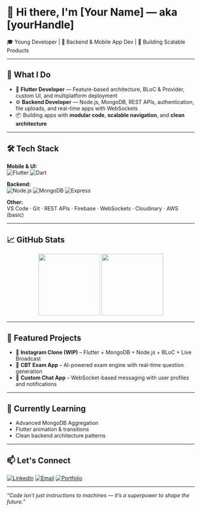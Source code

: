 # 👋 Hi there, I'm [Your Name] — aka [yourHandle]

🎓 Young Developer | 🧠 Backend & Mobile App Dev | 🚀 Building Scalable Products

---

## 💼 What I Do

- 🔧 **Flutter Developer** — Feature-based architecture, BLoC & Provider, custom UI, and multiplatform deployment
- ⚙️ **Backend Developer** — Node.js, MongoDB, REST APIs, authentication, file uploads, and real-time apps with WebSockets
- 📦 Building apps with **modular code**, **scalable navigation**, and **clean architecture**

---

## 🛠 Tech Stack

**Mobile & UI:**  
![Flutter](https://img.shields.io/badge/Flutter-02569B?style=flat&logo=flutter&logoColor=white)
![Dart](https://img.shields.io/badge/Dart-0175C2?style=flat&logo=dart&logoColor=white)

**Backend:**  
![Node.js](https://img.shields.io/badge/Node.js-339933?style=flat&logo=nodedotjs&logoColor=white)
![MongoDB](https://img.shields.io/badge/MongoDB-47A248?style=flat&logo=mongodb&logoColor=white)
![Express](https://img.shields.io/badge/Express.js-000000?style=flat&logo=express&logoColor=white)

**Other:**  
VS Code · Git · REST APIs · Firebase · WebSockets · Cloudinary · AWS (basic)

---

## 📈 GitHub Stats

<p align="center">
  <img src="https://github-readme-stats.vercel.app/api?username=yourGitHubUsername&show_icons=true&theme=radical" height="165" />
  <img src="https://github-readme-stats.vercel.app/api/top-langs/?username=yourGitHubUsername&layout=compact&theme=radical" height="165" />
</p>

---

## 📂 Featured Projects

- 🔹 **Instagram Clone (WIP)** – Flutter + MongoDB + Node.js + BLoC + Live Broadcast
- 🔹 **CBT Exam App** – AI-powered exam engine with real-time question generation
- 🔹 **Custom Chat App** – WebSocket-based messaging with user profiles and notifications

---

## 🌱 Currently Learning

- Advanced MongoDB Aggregation
- Flutter animation & transitions
- Clean backend architecture patterns

---

## 📫 Let's Connect

[![LinkedIn](https://img.shields.io/badge/LinkedIn-0A66C2?style=flat&logo=linkedin&logoColor=white)](https://linkedin.com/in/favour-nwachukwu-972b3633a)
[![Email](https://img.shields.io/badge/Gmail-D14836?style=flat&logo=gmail&logoColor=white)](mailto:nwachukwufavs@gmail.com)
[![Portfolio](https://img.shields.io/badge/Portfolio-000?style=flat&logo=vercel&logoColor=white)](https://your-portfolio.com)

---

_“Code isn’t just instructions to machines — it’s a superpower to shape the future.”_
